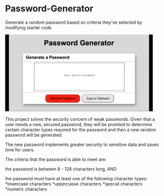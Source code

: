 # Password-Generator
Generate a random password based on criteria they’ve selected by modifying starter code

![](assets/Readme/demo.gif)

This project solves the security concern of weak passwords. Given that a user needs a new, secured password, they will be promted to determine certain character types required for the password and then a new random password will be generated.

The new password implements greater security to sensitive data and saves time for users.

The criteria that the password is able to meet are:

the password is between 8 - 128 characters long, AND

the password must have at least one of the following character types:
*lowercase characters
*uppercasse characters
*special characters
*numeric characters
